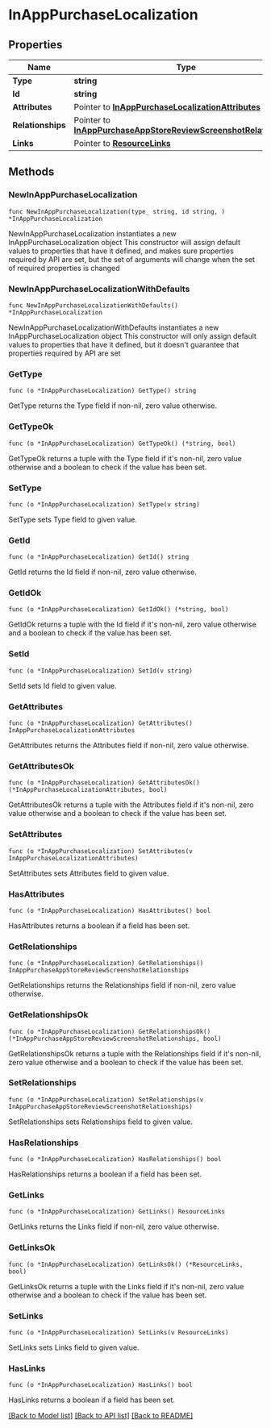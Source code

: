 # InAppPurchaseLocalization

## Properties

Name | Type | Description | Notes
------------ | ------------- | ------------- | -------------
**Type** | **string** |  | 
**Id** | **string** |  | 
**Attributes** | Pointer to [**InAppPurchaseLocalizationAttributes**](InAppPurchaseLocalizationAttributes.md) |  | [optional] 
**Relationships** | Pointer to [**InAppPurchaseAppStoreReviewScreenshotRelationships**](InAppPurchaseAppStoreReviewScreenshotRelationships.md) |  | [optional] 
**Links** | Pointer to [**ResourceLinks**](ResourceLinks.md) |  | [optional] 

## Methods

### NewInAppPurchaseLocalization

`func NewInAppPurchaseLocalization(type_ string, id string, ) *InAppPurchaseLocalization`

NewInAppPurchaseLocalization instantiates a new InAppPurchaseLocalization object
This constructor will assign default values to properties that have it defined,
and makes sure properties required by API are set, but the set of arguments
will change when the set of required properties is changed

### NewInAppPurchaseLocalizationWithDefaults

`func NewInAppPurchaseLocalizationWithDefaults() *InAppPurchaseLocalization`

NewInAppPurchaseLocalizationWithDefaults instantiates a new InAppPurchaseLocalization object
This constructor will only assign default values to properties that have it defined,
but it doesn't guarantee that properties required by API are set

### GetType

`func (o *InAppPurchaseLocalization) GetType() string`

GetType returns the Type field if non-nil, zero value otherwise.

### GetTypeOk

`func (o *InAppPurchaseLocalization) GetTypeOk() (*string, bool)`

GetTypeOk returns a tuple with the Type field if it's non-nil, zero value otherwise
and a boolean to check if the value has been set.

### SetType

`func (o *InAppPurchaseLocalization) SetType(v string)`

SetType sets Type field to given value.


### GetId

`func (o *InAppPurchaseLocalization) GetId() string`

GetId returns the Id field if non-nil, zero value otherwise.

### GetIdOk

`func (o *InAppPurchaseLocalization) GetIdOk() (*string, bool)`

GetIdOk returns a tuple with the Id field if it's non-nil, zero value otherwise
and a boolean to check if the value has been set.

### SetId

`func (o *InAppPurchaseLocalization) SetId(v string)`

SetId sets Id field to given value.


### GetAttributes

`func (o *InAppPurchaseLocalization) GetAttributes() InAppPurchaseLocalizationAttributes`

GetAttributes returns the Attributes field if non-nil, zero value otherwise.

### GetAttributesOk

`func (o *InAppPurchaseLocalization) GetAttributesOk() (*InAppPurchaseLocalizationAttributes, bool)`

GetAttributesOk returns a tuple with the Attributes field if it's non-nil, zero value otherwise
and a boolean to check if the value has been set.

### SetAttributes

`func (o *InAppPurchaseLocalization) SetAttributes(v InAppPurchaseLocalizationAttributes)`

SetAttributes sets Attributes field to given value.

### HasAttributes

`func (o *InAppPurchaseLocalization) HasAttributes() bool`

HasAttributes returns a boolean if a field has been set.

### GetRelationships

`func (o *InAppPurchaseLocalization) GetRelationships() InAppPurchaseAppStoreReviewScreenshotRelationships`

GetRelationships returns the Relationships field if non-nil, zero value otherwise.

### GetRelationshipsOk

`func (o *InAppPurchaseLocalization) GetRelationshipsOk() (*InAppPurchaseAppStoreReviewScreenshotRelationships, bool)`

GetRelationshipsOk returns a tuple with the Relationships field if it's non-nil, zero value otherwise
and a boolean to check if the value has been set.

### SetRelationships

`func (o *InAppPurchaseLocalization) SetRelationships(v InAppPurchaseAppStoreReviewScreenshotRelationships)`

SetRelationships sets Relationships field to given value.

### HasRelationships

`func (o *InAppPurchaseLocalization) HasRelationships() bool`

HasRelationships returns a boolean if a field has been set.

### GetLinks

`func (o *InAppPurchaseLocalization) GetLinks() ResourceLinks`

GetLinks returns the Links field if non-nil, zero value otherwise.

### GetLinksOk

`func (o *InAppPurchaseLocalization) GetLinksOk() (*ResourceLinks, bool)`

GetLinksOk returns a tuple with the Links field if it's non-nil, zero value otherwise
and a boolean to check if the value has been set.

### SetLinks

`func (o *InAppPurchaseLocalization) SetLinks(v ResourceLinks)`

SetLinks sets Links field to given value.

### HasLinks

`func (o *InAppPurchaseLocalization) HasLinks() bool`

HasLinks returns a boolean if a field has been set.


[[Back to Model list]](../README.md#documentation-for-models) [[Back to API list]](../README.md#documentation-for-api-endpoints) [[Back to README]](../README.md)


